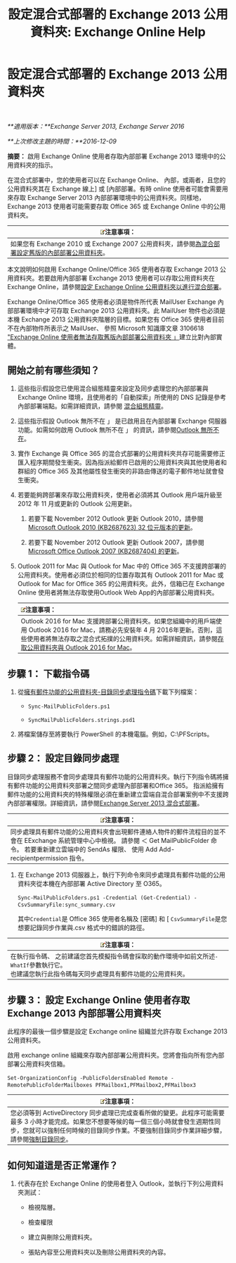﻿---
title: '設定混合式部署的 Exchange 2013 公用資料夾: Exchange Online Help'
TOCTitle: 設定混合式部署的 Exchange 2013 公用資料夾
ms:assetid: b828520f-022c-4fcb-ab68-e1c330e87c33
ms:mtpsurl: https://technet.microsoft.com/zh-tw/library/Dn986544(v=EXCHG.150)
ms:contentKeyID: 65296579
ms.date: 05/23/2018
mtps_version: v=EXCHG.150
ms.translationtype: MT
---

# 設定混合式部署的 Exchange 2013 公用資料夾

 

_**適用版本：**Exchange Server 2013, Exchange Server 2016_

_**上次修改主題的時間：**2016-12-09_

**摘要：** 啟用 Exchange Online 使用者存取內部部署 Exchange 2013 環境中的公用資料夾的指示。

在混合式部署中，您的使用者可以在 Exchange Online、 內部，或兩者，且您的公用資料夾其在 Exchange 線上\] 或 \[內部部署。有時 online 使用者可能會需要用來存取 Exchange Server 2013 內部部署環境中的公用資料夾。同樣地，Exchange 2013 使用者可能需要存取 Office 365 或 Exchange Online 中的公用資料夾。

<table>
<thead>
<tr class="header">
<th><img src="images/Bb124558.note(EXCHG.150).gif" title="注意事項" alt="注意事項" />注意事項：</th>
</tr>
</thead>
<tbody>
<tr class="odd">
<td>如果您有 Exchange 2010 或 Exchange 2007 公用資料夾，請參閱<a href="configure-legacy-on-premises-public-folders-for-a-hybrid-deployment-exchange-2013-help.md">為混合部署設定舊版的內部部署公用資料夾</a>。</td>
</tr>
</tbody>
</table>


本文說明如何啟用 Exchange Online/Office 365 使用者存取 Exchange 2013 公用資料夾。若要啟用內部部署 Exchange 2013 使用者可以存取公用資料夾在 Exchange Online，請參閱[設定 Exchange Online 公用資料夾以進行混合部署](configure-exchange-online-public-folders-for-a-hybrid-deployment-exchange-2013-help.md)。

Exchange Online/Office 365 使用者必須是物件所代表 MailUser Exchange 內部部署環境中才可存取 Exchange 2013 公用資料夾。此 MailUser 物件也必須是本機 Exchange 2013 公用資料夾階層的目標。如果您有 Office 365 使用者目前不在內部物件所表示之 MailUser、 參照 Microsoft 知識庫文章 3106618 ["Exchange Online 使用者無法存取舊版內部部署公用資料夾 」](https://go.microsoft.com/fwlink/p/?linkid=699451)建立比對內部實體。

## 開始之前有哪些須知？

1.  這些指示假設您已使用混合組態精靈來設定及同步處理您的內部部署與 Exchange Online 環境，且使用者的「自動探索」所使用的 DNS 記錄是參考內部部署端點。如需詳細資訊，請參閱 [混合組態精靈](https://technet.microsoft.com/zh-tw/library/hh529921\(v=exchg.150\))。

2.  這些指示假設 Outlook 無所不在 」 是已啟用且在內部部署 Exchange 伺服器功能。如需如何啟用 Outlook 無所不在 」 的資訊，請參閱[Outlook 無所不在](outlook-anywhere-exchange-2013-help.md)。

3.  實作 Exchange 與 Office 365 的混合式部署的公用資料夾共存可能需要修正匯入程序期間發生衝突。因為指派給郵件已啟用的公用資料夾與其他使用者和群組的 Office 365 及其他屬性發生衝突的非路由傳送的電子郵件地址就會發生衝突。

4.  若要能夠跨部署來存取公用資料夾，使用者必須將其 Outlook 用戶端升級至 2012 年 11 月或更新的 Outlook 公用更新。
    
    1.  若要下載 November 2012 Outlook 更新 Outlook 2010，請參閱[Microsoft Outlook 2010 (KB2687623) 32 位元版本的更新](https://www.microsoft.com/en-us/download/details.aspx?id=35702)。
    
    2.  若要下載 November 2012 Outlook 更新 Outlook 2007，請參閱[Microsoft Office Outlook 2007 (KB2687404) 的更新](https://www.microsoft.com/en-us/download/details.aspx?id=35718)。

5.  Outlook 2011 for Mac 與 Outlook for Mac 中的 Office 365 不支援跨部署的公用資料夾。使用者必須位於相同的位置存取其有 Outlook 2011 for Mac 或 Outlook for Mac for Office 365 的公用資料夾。此外，信箱已在 Exchange Online 使用者將無法存取使用Outlook Web App的內部部署公用資料夾。
    
    <table>
    <thead>
    <tr class="header">
    <th><img src="images/Bb124558.note(EXCHG.150).gif" title="注意事項" alt="注意事項" />注意事項：</th>
    </tr>
    </thead>
    <tbody>
    <tr class="odd">
    <td>Outlook 2016 for Mac 支援跨部署公用資料夾。如果您組織中的用戶端使用 Outlook 2016 for Mac，請務必先安裝年 4 月 2016年更新。否則，這些使用者將無法存取之混合式拓撲的公用資料夾。如需詳細資訊，請參閱<a href="accessing-public-folders-with-outlook-2016-for-mac-exchange-2013-help.md">存取公用資料夾與 Outlook 2016 for Mac</a>。</td>
    </tr>
    </tbody>
    </table>


## 步驟 1： 下載指令碼

1.  從[擁有郵件功能的公用資料夾-目錄同步處理指令碼](https://www.microsoft.com/en-us/download/details.aspx?id=46381)下載下列檔案：
    
      - `Sync-MailPublicFolders.ps1`
    
      - `SyncMailPublicFolders.strings.psd1`

2.  將檔案儲存至將要執行 PowerShell 的本機電腦。例如，C:\\PFScripts。

## 步驟 2： 設定目錄同步處理

目錄同步處理服務不會同步處理具有郵件功能的公用資料夾。執行下列指令碼將擁有郵件功能的公用資料夾部署之間同步處理內部部署和Office 365。 指派給擁有郵件功能的公用資料夾的特殊權限必須在重新建立雲端自混合部署案例中不支援跨內部部署權限。詳細資訊，請參閱[Exchange Server 2013 混合式部署](https://technet.microsoft.com/zh-tw/59e32000-4fcf-417f-a491-f1d8f9aeef9b\(exchg.150\)#doc)。

<table>
<thead>
<tr class="header">
<th><img src="images/Bb124558.note(EXCHG.150).gif" title="注意事項" alt="注意事項" />注意事項：</th>
</tr>
</thead>
<tbody>
<tr class="odd">
<td>同步處理具有郵件功能的公用資料夾會出現郵件連絡人物件的郵件流程目的並不會在 EExchange 系統管理中心中檢視。 請參閱 ＜ Get MailPublicFolder 命令。 若要重新建立雲端中的 SendAs 權限、 使用 Add Add-recipientpermission 指令。</td>
</tr>
</tbody>
</table>


1.  在 Exchange 2013 伺服器上，執行下列命令來同步處理具有郵件功能的公用資料夾從本機在內部部署 Active Directory 至 O365。
    
        Sync-MailPublicFolders.ps1 -Credential (Get-Credential) -CsvSummaryFile:sync_summary.csv
    
    其中`Credential`是 Office 365 使用者名稱及 \[密碼\] 和 \[ `CsvSummaryFile`是您想要記錄同步作業與.csv 格式中的錯誤的路徑。

<table>
<thead>
<tr class="header">
<th><img src="images/Bb124558.note(EXCHG.150).gif" title="注意事項" alt="注意事項" />注意事項：</th>
</tr>
</thead>
<tbody>
<tr class="odd">
<td>在執行指令碼、 之前建議您首先模擬指令碼會採取的動作環境中如前文所述<code>-WhatIf</code>參數執行它。<br />
也建議您執行此指令碼每天同步處理具有郵件功能的公用資料夾。</td>
</tr>
</tbody>
</table>


## 步驟 3： 設定 Exchange Online 使用者存取 Exchange 2013 內部部署公用資料夾

此程序的最後一個步驟是設定 Exchange online 組織並允許存取 Exchange 2013 公用資料夾。

啟用 exchange online 組織來存取內部部署公用資料夾。您將會指向所有您內部部署公用資料夾信箱。

    Set-OrganizationConfig -PublicFoldersEnabled Remote -RemotePublicFolderMailboxes PFMailbox1,PFMailbox2,PFMailbox3

<table>
<thead>
<tr class="header">
<th><img src="images/Bb124558.note(EXCHG.150).gif" title="注意事項" alt="注意事項" />注意事項：</th>
</tr>
</thead>
<tbody>
<tr class="odd">
<td>您必須等到 ActiveDirectory 同步處理已完成查看所做的變更。此程序可能需要最多 3 小時才能完成。如果您不想要等候的每一個三個小時就會發生週期性同步，您就可以強制任何時候的目錄同步作業。不要強制目錄同步作業詳細步驟，請參閱<a href="http://technet.microsoft.com/en-us/library/jj151771.aspx">強制目錄同步</a>。</td>
</tr>
</tbody>
</table>


## 如何知道這是否正常運作？

1.  代表存在於 Exchange Online 的使用者登入 Outlook，並執行下列公用資料夾測試：
    
      - 檢視階層。
    
      - 檢查權限
    
      - 建立與刪除公用資料夾。
    
      - 張貼內容至公用資料夾以及刪除公用資料夾的內容。

